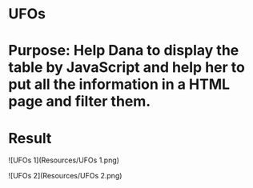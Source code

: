 # UFOs
# Purpose: Help Dana to display the table by JavaScript and help her to put all the information in a HTML page and filter them.

# Result
![UFOs 1](Resources/UFOs 1.png)


![UFOs 2](Resources/UFOs 2.png)

